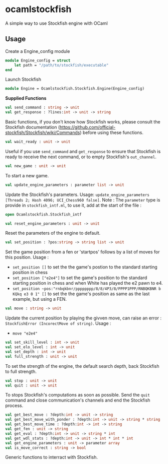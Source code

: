 # ocamlstockfish
A simple way to use Stockfish engine with OCaml

## Usage
Create a Engine_config module
```ocaml
module Engine_config = struct
	let path = "/path/to/stockfish/executable"
end
```

Launch Stockfish
```ocaml
module Engine = Ocamlstockfish.Stockfish.Engine(Engine_config)
```



**Supplied Functions**

```ocaml
val send_command : string -> unit
val get_response : ?lines:int -> unit -> string
```
Basic functions, if you don't know how Stockfish works, please consult the Stockfish documentation (https://github.com/official-stockfish/Stockfish/wiki/Commands) before using these functions.

```ocaml
val wait_ready : unit -> unit
```
Useful if you use `send_command` and `get_response` to ensure that Stockfish is ready to receive the next command, or to empty Stockfish's `out_channel`.

```ocaml
val new_game : unit -> unit
```
To start a new game.

```ocaml
val update_engine_parameters : parameter list -> unit
```
Update the Stockfish's parameters.
Usage: `update_engine_parameters [Threads 2; Hash 4096; UCI_Chess960 false]`.
Note : The `parameter` type is provide in `stockfish_intf.ml`, to use it, add at the start of the file :
```ocaml
open Ocamlstockfish.Stockfish_intf
```

```ocaml
val reset_engine_parameters : unit -> unit
```
Reset the parameters of the engine to default.

```ocaml
val set_position : ?pos:string -> string list -> unit
```
Set the game position from a fen or 'startpos' follows by a list of moves for this position.
Usage : 
- `set_position []` to set the the game's postion to the standard starting position in chess
- `set_position ["e2e4"]` to set the game's position to the standard starting position in chess and when White has played the e2 pawn to e4.
- `set_position ~pos:"rnbqkbnr/pppppppp/8/8/4P3/8/PPPP1PPP/RNBQKBNR b KQkq e3 0 1" []` to set the the game's position as same as the last example, but using a FEN.

```ocaml
val move : string -> unit
```
Update the current position by playing the givven move, can raise an error : `StockfishError (IncorectMove of string)`.
Usage : 
- `move "e2e4"`

```ocaml
val set_skill_level : int -> unit
val set_elo_level : int -> unit
val set_depth : int -> unit
val full_strength : unit -> unit
```
To set the strength of the engine, the default search depth, back Stockfish to full strength.

```ocaml
val stop : unit -> unit
val quit : unit -> unit
```
To stops Stockfish's computations as soon as possible.
Send the `quit` command and close communication's channels and end the Stockfish process.

```ocaml
val get_best_move : ?depth:int -> unit -> string
val get_best_move_with_ponder : ?depth:int -> unit -> string * string
val get_best_move_time : ?depth:int -> int -> string
val get_fen : unit -> string
val get_eval : ?depth:int -> unit -> string * int
val get_wdl_stats : ?depth:int -> unit -> int * int * int
val get_engine_parameters : unit -> parameter array
val is_move_correct : string -> bool
```
Generic functions to interract with Stockfish.

